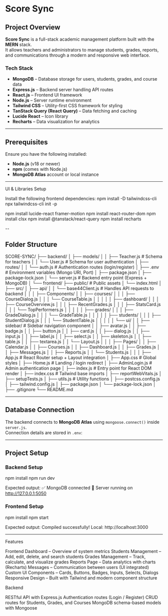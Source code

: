 # **Score Sync**

##  Project Overview

**Score Sync** is a full-stack academic management platform built with the **MERN** stack.  
It allows teachers and administrators to manage students, grades, reports, and communications through a modern and responsive web interface.

### **Tech Stack**
- **MongoDB** – Database storage for users, students, grades, and course data  
- **Express.js** – Backend server handling API routes  
- **React.js** – Frontend UI framework  
- **Node.js** – Server runtime environment  
- **Tailwind CSS** – Utility-first CSS framework for styling  
- **TanStack Query (React Query)** – Data fetching and caching  
- **Lucide React** – Icon library  
- **Recharts** – Data visualization for analytics  

---

## **Prerequisites**

Ensure you have the following installed:
- **Node.js** (v18 or newer)
- **npm** (comes with Node.js)
- **MongoDB Atlas** account or local instance

---

UI & Libraries Setup

Install the following frontend dependencies:
npm install -D tailwindcss-cli
npx tailwindcss-cli init -p

npm install lucide-react framer-motion
npm install react-router-dom
npm install clsx
npm install @tanstack/react-query
npm install recharts

--

## **Folder Structure**


SCORE-SYNC/
├── backend/
│   ├── models/
│   │   ├── Teacher.js              # Schema for teachers
│   │   └── User.js                 # Schema for user authentication
│   ├── routes/
│   │   └── auth.js                 # Authentication routes (login/register)
│   ├── .env                        # Environment variables (Mongo URI, Port)
│   ├── package.json
│   ├── package-lock.json
│   └── server.js                   # Backend entry point (Express + MongoDB)
│
└── frontend/
├── public/                     # Public assets
│   └── index.html
│
├── src/
│   ├── api/
│   │   └── base44Client.js     # Handles API requests to backend
│   │
│   ├── Components/
│   │   ├── courses/
│   │   │   ├── CourseDialog.js
│   │   │   └── CourseTable.js
│   │   │
│   │   ├── dashboard/
│   │   │   ├── CourseOverview.js
│   │   │   ├── RecentGrades.js
│   │   │   ├── StatsCard.js
│   │   │   └── TopPerformers.js
│   │   │
│   │   ├── grades/
│   │   │   ├── GradeDialog.js
│   │   │   └── GradeTable.js
│   │   │
│   │   ├── students/
│   │   │   ├── StudentDialog.js
│   │   │   └── StudentTable.js
│   │   │
│   │   └── ui/
│   │       ├── sidebar/        # Sidebar navigation component
│   │       ├── avatar.js
│   │       ├── badge.js
│   │       ├── button.js
│   │       ├── card.js
│   │       ├── dialog.js
│   │       ├── input.js
│   │       ├── label.js
│   │       ├── select.js
│   │       ├── skeleton.js
│   │       ├── table.js
│   │       ├── textarea.js
│   │       └── Layout.js
│   │
│   ├── Pages/
│   │   ├── Calendar.js
│   │   ├── Courses.js
│   │   ├── Dashboard.js
│   │   ├── Grades.js
│   │   ├── Messages.js
│   │   ├── Reports.js
│   │   └── Students.js
│   │
│   ├── App.js                  # React Router setup + Layout integration
│   ├── App.css                 # Global styles
│   ├── Home.js                 # Landing / login redirect
│   ├── AdminLogin.js           # Admin authentication page
│   ├── index.js                # Entry point for React DOM render
│   ├── index.css               # Tailwind base imports
│   ├── reportWebVitals.js
│   ├── setupTests.js
│   ├── utils.js                # Utility functions
│   ├── postcss.config.js
│   ├── tailwind.config.js
│   ├── package.json
│   └── package-lock.json
│
├── .gitignore
└── README.md





---

## **Database Connection**

The backend connects to **MongoDB Atlas** using `mongoose.connect()` inside `server.js`.  
Connection details are stored in `.env`:




---

## **Project Setup**

### **Backend Setup**
npm install
npm run dev

Expected output:
✅ MongoDB connected
🚀 Server running on http://127.0.0.1:5050



### **Frontend Setup**
npm install
npm start

Expected output:
Compiled successfully!
Local: http://localhost:3000



---

Features

Frontend
Dashboard – Overview of system metrics
Students Management – Add, edit, delete, and search students
Grades Management – Track, calculate, and visualize grades
Reports Page – Data analytics with charts (Recharts)
Messages – Communication between users (UI integrated)
Custom UI Components – Cards, Buttons, Badges, Inputs, Selects, Dialogs
Responsive Design – Built with Tailwind and modern component structure

Backend

RESTful API with Express.js
Authentication routes (Login / Register)
CRUD routes for Students, Grades, and Courses
MongoDB schema-based models with Mongoose